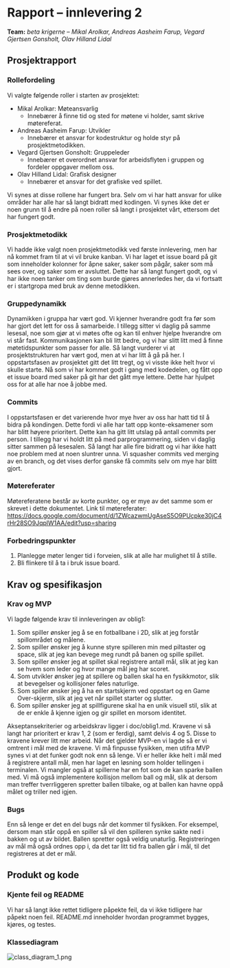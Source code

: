 # Rapport – innlevering 2
**Team:** 
*beta krigerne* – *Mikal Arolkar, Andreas Aasheim Farup, Vegard Gjertsen Gonsholt, Olav Hilland Lidal*

## Prosjektrapport

### Rollefordeling
Vi valgte følgende roller i starten av prosjektet:
* Mikal Arolkar: Møteansvarlig 
    * Innebærer å finne tid og sted for møtene vi holder, samt skrive møtereferat.
* Andreas Aasheim Farup: Utvikler
    * Innebærer et ansvar for kodestruktur og holde styr på prosjektmetodikken. 
* Vegard Gjertsen Gonsholt: Gruppeleder
    * Innebærer et overordnet ansvar for arbeidsflyten i gruppen og fordeler oppgaver mellom oss.
* Olav Hilland Lidal: Grafisk designer
    * Innebærer et ansvar for det grafiske ved spillet.

Vi synes at disse rollene har fungert bra. Selv om vi har hatt ansvar for ulike områder har alle har så langt bidratt med kodingen. Vi synes ikke det er noen grunn til å endre på noen roller så langt i prosjektet vårt, ettersom det har fungert godt. 

### Prosjektmetodikk
Vi hadde ikke valgt noen prosjektmetodikk ved første innlevering, men har nå kommet fram til at vi vil bruke kanban. Vi har laget et issue board på git som inneholder kolonner for åpne saker, saker som pågår, saker som må sees over, og saker som er avsluttet. Dette har så langt fungert godt, og vi har ikke noen tanker om ting som burde gjøres annerledes her, da vi fortsatt er i startgropa med bruk av denne metodikken. 

### Gruppedynamikk
Dynamikken i gruppa har vært god. Vi kjenner hverandre godt fra før som har gjort det lett for oss å samarbeide. I tillegg sitter vi daglig på samme lesesal, noe som gjør at vi møtes ofte og kan til enhver hjelpe hverandre om vi står fast. Kommunikasjonen kan bli litt bedre, og vi har slitt litt med å finne møtetidspunkter som passer for alle. Så langt vurderer vi at prosjektstrukturen har vært god, men at vi har litt å gå på her. I oppstartsfasen av prosjektet gitt det litt tregt, og vi visste ikke helt hvor vi skulle starte. Nå som vi har kommet godt i gang med kodedelen, og fått opp et issue board med saker på git har det gått mye lettere. Dette har hjulpet oss for at alle har noe å jobbe med. 

### Commits
I oppstartsfasen er det varierende hvor mye hver av oss har hatt tid til å bidra på kondingen. Dette fordi vi alle har tatt opp konte-eksamener som har blitt høyere prioritert. Dette kan ha gitt litt utslag på antall commits per person. I tillegg har vi holdt litt på med parprogrammering, siden vi daglig sitter sammen på lesesalen. Så langt har alle fire bidratt og vi har ikke hatt noe problem med at noen sluntrer unna. Vi squasher commits ved merging av en branch, og det vises derfor ganske få commits selv om mye har blitt gjort. 

### Møtereferater
Møtereferatene består av korte punkter, og er mye av det samme som er skrevet i dette dokumentet. 
Link til møtereferater: https://docs.google.com/document/d/1ZWcazwmUgAseS5O9PUcpke30jC4rHr28SO9JqplW1AA/edit?usp=sharing

### Forbedringspunkter
1. Planlegge møter lenger tid i forveien, slik at alle har mulighet til å stille.
2. Bli flinkere til å ta i bruk issue board.

## Krav og spesifikasjon

### Krav og MVP
Vi lagde følgende krav til innleveringen av oblig1:

1. Som spiller ønsker jeg å se en fotballbane i 2D, slik at jeg forstår spillområdet og målene.
2. Som spiller ønsker jeg å kunne styre spilleren min med piltaster og space, slik at jeg kan bevege meg rundt på banen og spille spillet.
3. Som spiller ønsker jeg at spillet skal registrere antall mål, slik at jeg kan se hvem som leder og hvor mange mål jeg har scoret.
4. Som utvikler ønsker jeg at spillere og ballen skal ha en fysikkmotor, slik at bevegelser og kollisjoner føles naturlige.
5. Som spiller ønsker jeg å ha en startskjerm ved oppstart og en Game Over-skjerm, slik at jeg vet når spillet starter og slutter.
6. Som spiller ønsker jeg at spillfigurene skal ha en unik visuell stil, slik at de er enkle å kjenne igjen og gir spillet en morsom identitet.

Akseptansekriterier og arbeidskrav ligger i doc/oblig1.md. Kravene vi så langt har prioritert er krav 1, 2 (som er ferdig), samt delvis 4 og 5. Disse to kravene krever litt mer arbeid. Når det gjelder MVP-en vi lagde så er vi omtrent i mål med de kravene. Vi må finpusse fysikken, men utifra MVP synes vi at det funker godt nok enn så lenge. Vi er heller ikke helt i mål med å registrere antall mål, men har laget en løsning som holder tellingen i terminalen. Vi mangler også at spillerne har en fot som de kan sparke ballen med. Vi må også implementere kollisjon mellom ball og mål, slik at dersom man treffer tverrliggeren spretter ballen tilbake, og at ballen kan havne oppå målet og triller ned igjen. 

### Bugs
Enn så lenge er det en del bugs når det kommer til fysikken. For eksempel, dersom man står oppå en spiller så vil den spilleren synke sakte ned i bakken og ut av bildet. Ballen spretter også veldig unaturlig. Registreringen av mål må også ordnes opp i, da det tar litt tid fra ballen går i mål, til det registreres at det er mål.

## Produkt og kode

### Kjente feil og README
Vi har så langt ikke rettet tidligere påpekte feil, da vi ikke tidligere har påpekt noen feil. README.md inneholder hvordan programmet bygges, kjøres, og testes. 

### Klassediagram
![class_diagram_1.png](class_diagram_1.png)